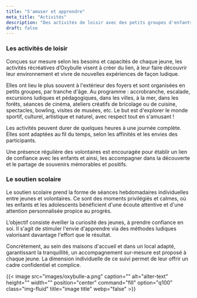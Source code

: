 ```yaml
---
title: "S'amuser et apprendre"
meta_title: "Activités"
description: "Des activités de loisir avec des petits groupes d'enfants et du soutien scolaire sont co-organisées et animées par des volontaires."
draft: false
---
```


### Les activités de loisir

Conçues sur mesure selon les besoins et capacités de chaque jeune, les activités récréatives d’Oxybulle visent à créer du lien, à leur faire découvrir leur environnement et vivre de nouvelles expériences de façon ludique. 

Elles ont lieu le plus souvent à l'extérieur des foyers et sont organisées en petits groupes, par tranche d'âge. Au programme : accrobranche, escalade, excursions ludiques et pédagogiques, dans les villes, à la mer, dans les forêts, séances de cinéma, ateliers créatifs de bricolage ou de cuisine, spectacles, bowling, visites de musées, etc. Le but est d'explorer le monde sportif, culturel, artistique et naturel, avec respect tout en s'amusant !

Les activités peuvent durer de quelques heures à une journée complète. Elles sont adaptées au fil du temps, selon les affinités et les envies des participants. 

Une présence régulière des volontaires est encouragée pour établir un lien de confiance avec les enfants et ainsi, les accompagner dans la découverte et le partage de souvenirs mémorables et positifs.

### Le soutien scolaire

Le soutien scolaire prend la forme de séances hebdomadaires individuelles entre jeunes et volontaires. Ce sont des moments privilégiés et calmes, où les enfants et les adolescents bénéficient d'une écoute attentive et d'une attention personnalisée propice au progrès.

L’objectif consiste éveiller la curiosité des jeunes, à prendre confiance en soi. Il s'agit de stimuler l'envie d'apprendre via des méthodes ludiques valorisant davantage l'effort que le résultat.

Concrètement, au sein des maisons d'accueil et dans un local adapté, garantissant la tranquillité, un accompagnement sur-mesure est proposé à chaque jeune. La dimension individuelle de ce suivi permet de leur offrir un cadre confidentiel et complice.

{{< image src="images/oxybulle-a.png" caption="" alt="alter-text" height="" width="" position="center" command="fill" option="q100" class="img-fluid" title="image title"  webp="false" >}}